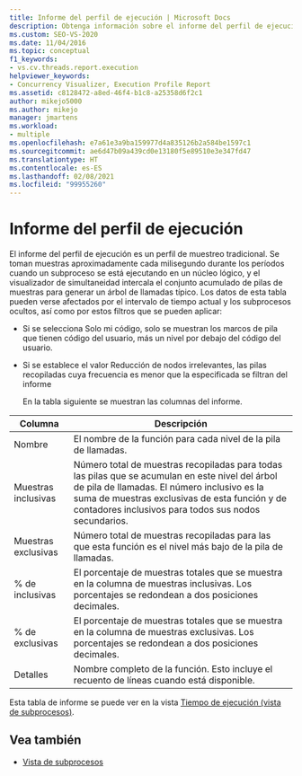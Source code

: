 ```yaml
---
title: Informe del perfil de ejecución | Microsoft Docs
description: Obtenga información sobre el informe del perfil de ejecución, que es un perfil de muestreo tradicional disponible en la extensión del visualizador de simultaneidad de Visual Studio.
ms.custom: SEO-VS-2020
ms.date: 11/04/2016
ms.topic: conceptual
f1_keywords:
- vs.cv.threads.report.execution
helpviewer_keywords:
- Concurrency Visualizer, Execution Profile Report
ms.assetid: c8128472-a8ed-46f4-b1c8-a25358d6f2c1
author: mikejo5000
ms.author: mikejo
manager: jmartens
ms.workload:
- multiple
ms.openlocfilehash: e7a61e3a9ba159977d4a835126b2a584be1597c1
ms.sourcegitcommit: ae6d47b09a439cd0e13180f5e89510e3e347fd47
ms.translationtype: HT
ms.contentlocale: es-ES
ms.lasthandoff: 02/08/2021
ms.locfileid: "99955260"
---
```

# <a name="execution-profile-report"></a>Informe del perfil de ejecución
El informe del perfil de ejecución es un perfil de muestreo tradicional. Se toman muestras aproximadamente cada milisegundo durante los períodos cuando un subproceso se está ejecutando en un núcleo lógico, y el visualizador de simultaneidad intercala el conjunto acumulado de pilas de muestras para generar un árbol de llamadas típico. Los datos de esta tabla pueden verse afectados por el intervalo de tiempo actual y los subprocesos ocultos, así como por estos filtros que se pueden aplicar:

- Si se selecciona Solo mi código, solo se muestran los marcos de pila que tienen código del usuario, más un nivel por debajo del código del usuario.

- Si se establece el valor Reducción de nodos irrelevantes, las pilas recopiladas cuya frecuencia es menor que la especificada se filtran del informe

  En la tabla siguiente se muestran las columnas del informe.

|Columna|Descripción|
|------------|-----------------|
|Nombre|El nombre de la función para cada nivel de la pila de llamadas.|
|Muestras inclusivas|Número total de muestras recopiladas para todas las pilas que se acumulan en este nivel del árbol de pila de llamadas. El número inclusivo es la suma de muestras exclusivas de esta función y de contadores inclusivos para todos sus nodos secundarios.|
|Muestras exclusivas|Número total de muestras recopiladas para las que esta función es el nivel más bajo de la pila de llamadas.|
|% de inclusivas|El porcentaje de muestras totales que se muestra en la columna de muestras inclusivas. Los porcentajes se redondean a dos posiciones decimales.|
|% de exclusivas|El porcentaje de muestras totales que se muestra en la columna de muestras exclusivas. Los porcentajes se redondean a dos posiciones decimales.|
|Detalles|Nombre completo de la función. Esto incluye el recuento de líneas cuando está disponible.|

 Esta tabla de informe se puede ver en la vista [Tiempo de ejecución (vista de subprocesos)](../profiling/execution-time-threads-view.md).

## <a name="see-also"></a>Vea también
- [Vista de subprocesos](../profiling/threads-view-parallel-performance.md)
